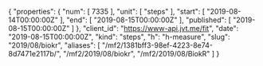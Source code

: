 {
  "properties": {
    "num": [
      7335
    ],
    "unit": [
      "steps"
    ],
    "start": [
      "2019-08-14T00:00:00Z"
    ],
    "end": [
      "2019-08-15T00:00:00Z"
    ],
    "published": [
      "2019-08-15T00:00:00Z"
    ]
  },
  "client_id": "https://www-api.jvt.me/fit",
  "date": "2019-08-15T00:00:00Z",
  "kind": "steps",
  "h": "h-measure",
  "slug": "2019/08/biokr",
  "aliases": [
    "/mf2/1381bff3-98ef-4223-8e74-8d7471e2117b/",
    "/mf2/2019/08/biokr",
    "/mf2/2019/08/BiokR"
  ]
}
